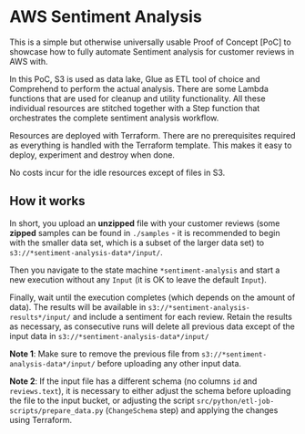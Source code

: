 # AWS Sentiment Analysis

This is a simple but otherwise universally usable Proof of Concept [PoC] to showcase how to fully automate Sentiment analysis for customer reviews in AWS with.

In this PoC, S3 is used as data lake, Glue as ETL tool of choice and Comprehend to perform the actual analysis. There are some Lambda functions that are used for cleanup and utility functionality. All these individual resources are stitched together with a Step function that orchestrates the complete sentiment analysis workflow.

Resources are deployed with Terraform. There are no prerequisites required as everything is handled with the Terraform template. This makes it easy to deploy, experiment and destroy when done.

No costs incur for the idle resources except of files in S3.

## How it works

In short, you upload an **unzipped** file with your customer reviews (some **zipped** samples can be found in `./samples` - it is recommended to begin with the smaller data set, which is a subset of the larger data set) to `s3://*sentiment-analysis-data*/input/`.

Then you navigate to the state machine `*sentiment-analysis` and start a new execution without any `Input` (it is OK to leave the default `Input`).

Finally, wait until the execution completes (which depends on the amount of data).
The results will be available in `s3://*sentiment-analysis-results*/input/` and include a sentiment for each review.
Retain the results as necessary, as consecutive runs will delete all previous data except of the input data in `s3://*sentiment-analysis-data*/input/`

**Note 1**: Make sure to remove the previous file from `s3://*sentiment-analysis-data*/input/` before uploading any other input data.

**Note 2**: If the input file has a different schema (no columns `id` and `reviews.text`), it is necessary to either adjust the schema before uploading the file to the input bucket, or adjusting the script `src/python/etl-job-scripts/prepare_data.py` (`ChangeSchema` step) and applying the changes using Terraform.
